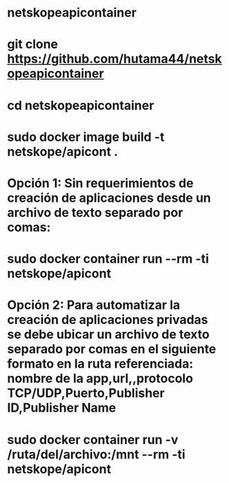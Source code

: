 # netskopeapicontainer
# git clone https://github.com/hutama44/netskopeapicontainer
# cd netskopeapicontainer
# sudo docker image build -t netskope/apicont .
# Opción 1: Sin requerimientos de creación de aplicaciones desde un archivo de texto separado por comas: 
# sudo docker container run --rm -ti netskope/apicont
# Opción 2: Para automatizar la creación de aplicaciones privadas se debe ubicar un archivo de texto separado por comas en el siguiente formato en la ruta referenciada: nombre de la app,url,,protocolo TCP/UDP,Puerto,Publisher ID,Publisher Name
# sudo docker container run -v /ruta/del/archivo:/mnt --rm -ti netskope/apicont
